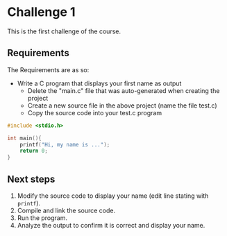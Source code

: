 # Challenge 1
This is the first challenge of the course.

## Requirements
The Requirements are as so:
- Write a C program that displays your first name as output
    - Delete the "main.c" file that was auto-generated when creating the project
    - Create a new source file in the above project (name the file test.c)
    - Copy the source code into your test.c program
```c
#include <stdio.h>

int main(){
    printf("Hi, my name is ...");
    return 0;
}
```
## Next steps
1. Modify the source code to display your name (edit line stating with ```printf```).
2. Compile and link the source code.
3. Run the program.
4. Analyze the output to confirm it is correct and display your name.